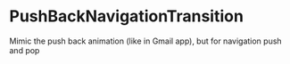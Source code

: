 PushBackNavigationTransition
============================

Mimic the push back animation (like in Gmail app), but for navigation push and pop
